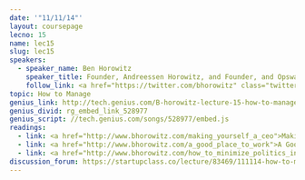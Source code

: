 ```yaml
---
date: '"11/11/14"'
layout: coursepage
lecno: 15
name: lec15
slug: lec15
speakers:
  - speaker_name: Ben Horowitz
    speaker_title: Founder, Andreessen Horowitz, and Founder, and Opsware
    follow_link: <a href="https://twitter.com/bhorowitz" class="twitter-follow-button" data-show-count="false" data-show-screen-name="true">Follow @bhorowitz</a>
topic: How to Manage
genius_link: http://tech.genius.com/B-horowitz-lecture-15-how-to-manage-annotated
genius_divid: rg_embed_link_528977
genius_script: //tech.genius.com/songs/528977/embed.js
readings:
  - link: <a href="http://www.bhorowitz.com/making_yourself_a_ceo">Making Yourself a CEO</a> by Ben Horowitz
  - link: <a href="http://www.bhorowitz.com/a_good_place_to_work">A Good Place to Work</a> by Ben Horowitz
  - link: <a href="http://www.bhorowitz.com/how_to_minimize_politics_in_your_company">How to Minimize Politics in Your Company</a> by Ben Horowitz>
discussion_forum: https://startupclass.co/lecture/83469/111114-how-to-managebrbben-horowitzb-ifounder-andreessen-horowitz-and-founder-and-opswarei-----
---
```

